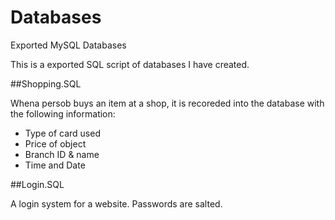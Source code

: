 # Databases
Exported MySQL Databases


This is a exported SQL script of databases I have created.

##Shopping.SQL

Whena persob buys an item at a shop, it is recoreded into the database with the following information:
* Type of card used
* Price of object
* Branch ID & name
* Time and Date

##Login.SQL

A login system for a website. Passwords are salted. 
